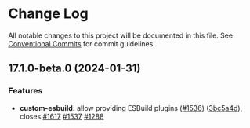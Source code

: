 # Change Log

All notable changes to this project will be documented in this file.
See [Conventional Commits](https://conventionalcommits.org) for commit guidelines.

## 17.1.0-beta.0 (2024-01-31)

### Features

* **custom-esbuild:** allow providing ESBuild plugins ([#1536](https://github.com/just-jeb/angular-builders/issues/1536)) ([3bc5a4d](https://github.com/just-jeb/angular-builders/commit/3bc5a4d564ecbf67abab745389d3658cb69ff7b9)), closes [#1617](https://github.com/just-jeb/angular-builders/issues/1617) [#1537](https://github.com/just-jeb/angular-builders/issues/1537) [#1288](https://github.com/just-jeb/angular-builders/issues/1288)
